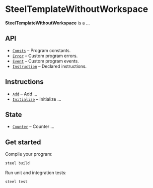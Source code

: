 # SteelTemplateWithoutWorkspace

**SteelTemplateWithoutWorkspace** is a ...

## API
- [`Consts`](program/src/api/consts.rs) – Program constants.
- [`Error`](program/src/api/error.rs) – Custom program errors.
- [`Event`](program/src/api/event.rs) – Custom program events.
- [`Instruction`](program/src/api/instruction.rs) – Declared instructions.

## Instructions
- [`Add`](program/src/add.rs) – Add ...
- [`Initialize`](program/src/initialize.rs) – Initialize ...

## State
- [`Counter`](program/src/api/state/counter.rs) – Counter ...

## Get started

Compile your program:
```sh
steel build
```

Run unit and integration tests:
```sh
steel test
```
